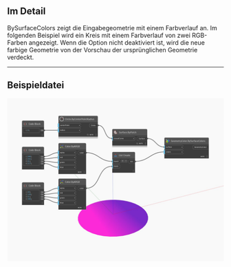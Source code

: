 ## Im Detail
BySurfaceColors zeigt die Eingabegeometrie mit einem Farbverlauf an. Im folgenden Beispiel wird ein Kreis mit einem Farbverlauf von zwei RGB-Farben angezeigt. Wenn die Option nicht deaktiviert ist, wird die neue farbige Geometrie von der Vorschau der ursprünglichen Geometrie verdeckt.
___
## Beispieldatei

![BySurfaceColors](./Modifiers.GeometryColor.BySurfaceColors_img.jpg)

